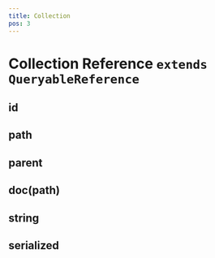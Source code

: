 ```yaml
---
title: Collection
pos: 3
---
```


# Collection Reference `extends QueryableReference`

## id

## path

## parent

## doc(path)

## string

## serialized
